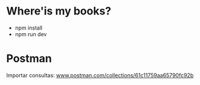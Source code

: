 # Where'is my books?
 - npm install 
 - npm run dev
# Postman
Importar consultas: www.postman.com/collections/61c11759aa65790fc92b
